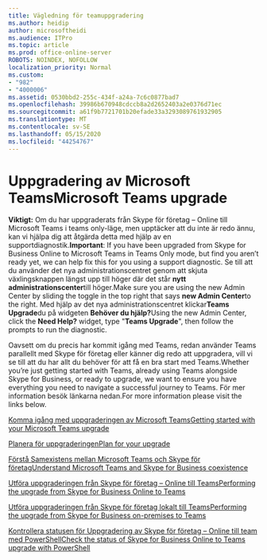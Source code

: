 ```yaml
---
title: Vägledning för teamuppgradering
ms.author: heidip
author: microsoftheidi
ms.audience: ITPro
ms.topic: article
ms.prod: office-online-server
ROBOTS: NOINDEX, NOFOLLOW
localization_priority: Normal
ms.custom:
- "982"
- "4000006"
ms.assetid: 0530bbd2-255c-434f-a24a-7c6c0877bad7
ms.openlocfilehash: 39986b670948cdccb8a2d2652403a2e0376d71ec
ms.sourcegitcommit: a61f9b7721701b20efade33a3293089761932905
ms.translationtype: MT
ms.contentlocale: sv-SE
ms.lasthandoff: 05/15/2020
ms.locfileid: "44254767"
---
```

# <a name="microsoft-teams-upgrade"></a><span data-ttu-id="acf88-102">Uppgradering av Microsoft Teams</span><span class="sxs-lookup"><span data-stu-id="acf88-102">Microsoft Teams upgrade</span></span>

<span data-ttu-id="acf88-103">**Viktigt:** Om du har uppgraderats från Skype för företag – Online till Microsoft Teams i teams only-läge, men upptäcker att du inte är redo ännu, kan vi hjälpa dig att åtgärda detta med hjälp av en supportdiagnostik.</span><span class="sxs-lookup"><span data-stu-id="acf88-103">**Important**: If you have been upgraded from Skype for Business Online to Microsoft Teams in Teams Only mode, but find you aren’t ready yet, we can help fix this for you using a support diagnostic.</span></span> <span data-ttu-id="acf88-104">Se till att du använder det nya administrationscentret genom att skjuta växlingsknappen längst upp till höger där det står **nytt administrationscenter**till höger.</span><span class="sxs-lookup"><span data-stu-id="acf88-104">Make sure you are using the new Admin Center by sliding the toggle in the top right that says **new Admin Center**to the right.</span></span> <span data-ttu-id="acf88-105">Med hjälp av det nya administrationscentret klickar**Teams Upgrade**du på widgeten **Behöver du hjälp?**</span><span class="sxs-lookup"><span data-stu-id="acf88-105">Using the new Admin Center, click the **Need Help?** widget, type "**Teams Upgrade**", then follow the prompts to run the diagnostic.</span></span>

<span data-ttu-id="acf88-106">Oavsett om du precis har kommit igång med Teams, redan använder Teams parallellt med Skype för företag eller känner dig redo att uppgradera, vill vi se till att du har allt du behöver för att få en bra start med Teams.</span><span class="sxs-lookup"><span data-stu-id="acf88-106">Whether you’re just getting started with Teams, already using Teams alongside Skype for Business, or ready to upgrade, we want to ensure you have everything you need to navigate a successful journey to Teams.</span></span> <span data-ttu-id="acf88-107">För mer information besök länkarna nedan.</span><span class="sxs-lookup"><span data-stu-id="acf88-107">For more information please visit the links below.</span></span>

[<span data-ttu-id="acf88-108">Komma igång med uppgraderingen av Microsoft Teams</span><span class="sxs-lookup"><span data-stu-id="acf88-108">Getting started with your Microsoft Teams upgrade</span></span>](https://docs.microsoft.com/MicrosoftTeams/upgrade-start-here)

[<span data-ttu-id="acf88-109">Planera för uppgraderingen</span><span class="sxs-lookup"><span data-stu-id="acf88-109">Plan for your upgrade</span></span>](https://docs.microsoft.com/MicrosoftTeams/upgrade-plan-journey)

[<span data-ttu-id="acf88-110">Förstå Samexistens mellan Microsoft Teams och Skype för företag</span><span class="sxs-lookup"><span data-stu-id="acf88-110">Understand Microsoft Teams and Skype for Business coexistence</span></span>](https://docs.microsoft.com/MicrosoftTeams/teams-and-skypeforbusiness-coexistence-and-interoperability)

[<span data-ttu-id="acf88-111">Utföra uppgraderingen från Skype för företag – Online till Teams</span><span class="sxs-lookup"><span data-stu-id="acf88-111">Performing the upgrade from Skype for Business Online to Teams</span></span>](https://docs.microsoft.com/MicrosoftTeams/upgrade-to-teams-execute-skypeforbusinessonline)

[<span data-ttu-id="acf88-112">Utföra uppgraderingen från Skype för företag lokalt till Teams</span><span class="sxs-lookup"><span data-stu-id="acf88-112">Performing the upgrade from Skype for Business on-premises to Teams</span></span>](https://docs.microsoft.com/MicrosoftTeams/upgrade-to-teams-execute-skypeforbusinesshybridonprem)
 
[<span data-ttu-id="acf88-113">Kontrollera statusen för Uppgradering av Skype för företag – Online till team med PowerShell</span><span class="sxs-lookup"><span data-stu-id="acf88-113">Check the status of Skype for Business Online to Teams upgrade with PowerShell</span></span>](https://docs.microsoft.com/powershell/module/skype/get-csteamsupgradestatus?view=skype-ps)